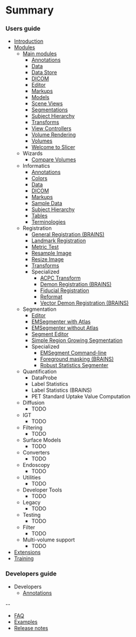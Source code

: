 # Summary

### Users guide

* [Introduction](README.md)
* [Modules](modules/README.md)
  * [Main modules](modules/README.md)
    * [Annotations](modules/annotations/README.md)
    * [Data](modules/data/README.md)
    * [Data Store](modules/data-store/README.md)
    * [DICOM](modules/dicom/README.md)
    * [Editor](modules/editor/README.md)
    * [Markups](modules/markups/README.md)
    * [Models](modules/models/README.md)
    * [Scene Views](modules/scene-views/README.md)
    * [Segmentations](modules/segmentations/README.md)
    * [Subject Hierarchy](modules/subject-hierarchy/README.md)
    * [Transforms](modules/transforms/README.md)
    * [View Controllers](modules/view-controllers/README.md)
    * [Volume Rendering](modules/volume-rendering/README.md)
    * [Volumes](modules/volumes/README.md)
    * [Welcome to Slicer](modules/welcome/README.md)
  * Wizards
    * [Compare Volumes](compare-volumes/README.md)
  * Informatics
    * [Annotations](annotations/README.md)
    * [Colors](colors/README.md)
    * [Data](data/README.md)
    * [DICOM](dicom/README.md)
    * [Markups](markups/README.md)
    * [Sample Data](sample-data/README.md)
    * [Subject Hierarchy](subject-hierarchy/README.md)
    * [Tables](tables/README.md)
    * [Terminologies](terminologies/README.md)
  * Registration
    * [General Registration (BRAINS)](general-registration-brains/README.md)
    * [Landmark Registration](landmark-registration/README.md)
    * [Metric Test](metric-test/README.md)
    * [Resample Image](resample-image-brains/README.md)
    * [Resize Image](resize-image-brains/README.md)
    * [Transforms](transforms/README.md)
    * Specialized
      * [ACPC Transform](acpc-transform/README.md)
      * [Demon Registration (BRAINS)](demon-registration-brains/README.md)
      * [Fiducial Registration](fiducial-registration/README.md)
      * [Reformat](reformat/README.md)
      * [Vector Demon Registration (BRAINS)](vector-demon-registration-brains/README.md)
  * Segmentation
    * [Editor](editor/README.md)
    * [EMSegmenter with Atlas](em-segmenter-with-atlas/README.md)
    * [EMSegmenter without Atlas](em-segmenter-without-atlas/README.md)
    * [Segment Editor](segment-editor/README.md)
    * [Simple Region Growing Segmentation](simple-region-growing-segmentation/README.md)
    * Specialized
      * [EMSegment Command-line](em-segmenter-command-line/README.md)
      * [Foreground masking (BRAINS)](foregroudn-masking-brains/README.md)
      * [Robust Statistics Segmenter](robust-statistics-segmenter/README.md)
  * Quantification
    * DataProbe
    * Label Statistics
    * Label Statistics (BRAINS)
    * PET Standard Uptake Value Computation
  * Diffusion
    * TODO
  * IGT
    * TODO
  * Filtering
    * TODO
  * Surface Models
    * TODO
  * Converters
    * TODO
  * Endoscopy
    * TODO
  * Utilities
    * TODO
  * Developer Tools
    * TODO
  * Legacy
    * TODO
  * Testing
    * TODO
  * Filter
    * TODO
  * Multi-volume support    
    * TODO
* [Extensions](extensions/README.md)
* [Training](training/README.md)

### Developers guide

* Developers
  * [Annotations](modules/annotations/programming.md)

--

* [FAQ](faq.md)
* [Examples](examples.md)
* [Release notes](https://github.com/GitbookIO/gitbook/blob/master/CHANGES.md)
